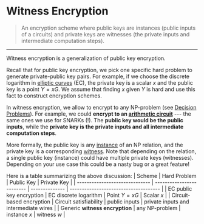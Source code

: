# Witness Encryption

> An encryption scheme where public keys are instances (public inputs of a circuits) and private keys are witnesses (the private inputs and intermediate computation steps).

---

Witness encryption is a generalization of public key encryption.

Recall that for public key encryption, we pick one specific hard problem to generate private-public key pairs.
For example, if we choose the discrete logarithm in [elliptic curves](./elliptic_curve.md) (EC), the private key is a scalar $x$ and the public key is a point $Y = xG$.
We assume that finding $x$ given $Y$ is hard and use this fact to construct encryption schemes.

In witness encryption, we allow to encrypt to any $\mathsf{NP}$-problem (see [Decision Problems](../intro_to_zk/what_is_proving.md#decision-problems)).
For example, we could **encrypt to an [arithmetic circuit](./circuit.md)** --- the same ones we use for SNARKs (!).
The **public key would be the public inputs**, while the **private key is the private inputs and all intermediate computation steps**.

More formally, the public key is any [instance](./instance.md) of an $\mathsf{NP}$ relation, and the private key is a corresponding [witness](./witness.md).
Note that depending on the relation, a single public key (instance) could have multiple private keys (witnesses).
Depending on your use case this could be a nasty bug or a great feature!

Here is a table summarizing the above discussion:
| Scheme                         | Hard Problem              | Public Key     | Private Key                           |
| ------------------------------ | ------------------------- | -------------- | ------------------------------------- |
| EC public key encryption       | EC discrete logarithm     | Point $Y = xG$ | Scalar $x$                            |
| Circuit-based encryption       | Circuit satisfiability    | public inputs  | private inputs and intermediate wires |
| Generic **witness encryption** | any $\mathsf{NP}$-problem | instance $x$   | witness $w$                           |